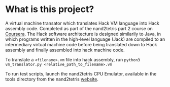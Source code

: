# What is this project?
A virtual machine transator which translates Hack VM language into Hack assembly
code. Completed as part of the nand2tetris part 2 course on [Coursera](https://www.coursera.org/learn/nand2tetris2/home/week/1). The Hack software architecture is designed similarily 
to Java, in which programs written in the high-level language (Jack) are compiled to an
intermediary virtual machine code before being translated down to Hack assembly and finally
assembled into hack machine code.

To translate a `<filename>.vm` file into hack assembly, run `python3 vm_translator.py <relative_path_to_filename>.vm`

To run test scripts, launch the nand2tetris CPU Emulator, available in the tools directory from
the nand2tetris [website](https://www.nand2tetris.org/).